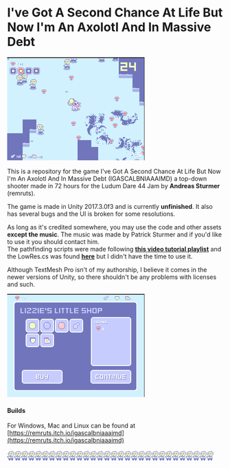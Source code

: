 # I've Got A Second Chance At Life But Now I'm An Axolotl And In Massive Debt

![](gifs/gameplay2.gif)

This is a repository for the game I've Got A Second Chance At Life But Now I'm An Axolotl And In Massive Debt (IGASCALBNIAAAIMD) a top-down shooter made in 72 hours for the Ludum Dare 44 Jam by **Andreas Sturmer** (remruts).

The game is made in Unity 2017.3.0f3 and is currently **unfinished**. It also has several bugs and the UI is broken for some resolutions.

As long as it's credited somewhere, you may use the code and other assets **except the music**. The music was made by Patrick Sturmer and if you'd like to use it you should contact him.  
The pathfinding scripts were made following **[this video tutorial playlist](https://www.youtube.com/watch?v=-L-WgKMFuhE&list=PLFt_AvWsXl0cq5Umv3pMC9SPnKjfp9eGW)** and the LowRes.cs was found  **[here](https://answers.unity.com/questions/1459816/setting-unity-to-run-at-fullscreen-320240-resoluti.html)** but I didn't have the time to use it.

Although TextMesh Pro isn't of my authorship, I believe it comes in the newer versions of Unity, so there shouldn't be any problems with licenses and such.

![](gifs/shop.gif)

#### Builds
For Windows, Mac and Linux can be found at [https://remruts.itch.io/igascalbniaaaimd](https://remruts.itch.io/igascalbniaaaimd)

![](gifs/zombie_walk.gif)![](gifs/zombie_walk.gif)![](gifs/zombie_walk.gif)![](gifs/zombie_walk.gif)![](gifs/zombie_walk.gif)![](gifs/zombie_walk.gif)![](gifs/zombie_walk.gif)![](gifs/zombie_walk.gif)![](gifs/zombie_walk.gif)![](gifs/zombie_walk.gif)![](gifs/zombie_walk.gif)![](gifs/zombie_walk.gif)![](gifs/zombie_walk.gif)![](gifs/zombie_walk.gif)![](gifs/zombie_walk.gif)![](gifs/zombie_walk.gif)![](gifs/zombie_walk.gif)![](gifs/zombie_walk.gif)![](gifs/zombie_walk.gif)![](gifs/zombie_walk.gif)![](gifs/zombie_walk.gif)![](gifs/zombie_walk.gif)![](gifs/zombie_walk.gif)![](gifs/zombie_walk.gif)![](gifs/zombie_walk.gif)![](gifs/zombie_walk.gif)![](gifs/zombie_walk.gif)![](gifs/zombie_walk.gif)![](gifs/zombie_walk.gif)![](gifs/zombie_walk.gif)
